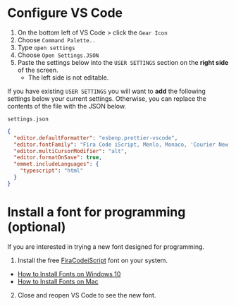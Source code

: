 # Configure VS Code

1. On the bottom left of VS Code > click the `Gear Icon`
2. Choose `Command Palette..`
3. Type `open settings`
4. Choose `Open Settings.JSON`
5. Paste the settings below into the `USER SETTINGS` section on the **right side** of the screen.
   - The left side is not editable.

If you have existing `USER SETTINGS` you will want to **add** the following settings below your current settings. Otherwise, you can replace the contents of the file with the JSON below.

`settings.json`

```json
{
  "editor.defaultFormatter": "esbenp.prettier-vscode",
  "editor.fontFamily": "Fira Code iScript, Menlo, Monaco, 'Courier New', monospace",
  "editor.multiCursorModifier": "alt",
  "editor.formatOnSave": true,
  "emmet.includeLanguages": {
    "typescript": "html"
  }
}
```

<!--
6.  Copy the file [prettier.config.js](https://gist.github.com/craigmckeachie/7d0525b5062520f43fba9403bbe65ac8) into your `AngularCourse[Introduction|Comprehesive]xxxx\code` directory (which will be created when you unzip the course files in the last step of the overall computer setup, so download the file now and come back to this step). -->

# Install a font for programming (optional)

If you are interested in trying a new font designed for programming.

1. Install the free [FiraCodeiScript](https://github.com/kencrocken/FiraCodeiScript) font on your system.

- [How to Install Fonts on Windows 10](https://www.groovypost.com/howto/install-fonts-windows-10/)
- [How to Install Fonts on Mac](https://www.dafont.com/faq.php#mac)

2. Close and reopen VS Code to see the new font.
